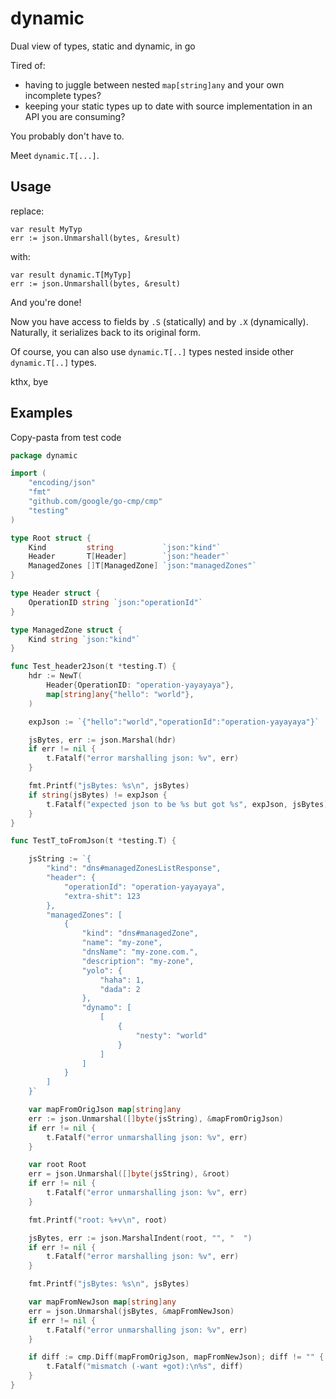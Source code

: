 # dynamic

Dual view of types, static and dynamic, in go

Tired of:

* having to juggle between nested `map[string]any` and your own incomplete types?
* keeping your static types up to date with source implementation in an API you are consuming?

You probably don't have to.

Meet `dynamic.T[...]`.

## Usage

replace:

```
var result MyTyp
err := json.Unmarshall(bytes, &result)
```

with:

```
var result dynamic.T[MyTyp]
err := json.Unmarshall(bytes, &result)
```

And you're done!

Now you have access to fields by `.S` (statically) and by `.X` (dynamically).
Naturally, it serializes back to its original form.

Of course, you can also use `dynamic.T[..]` types nested inside other `dynamic.T[..]` types.

kthx, bye

## Examples

Copy-pasta from test code

```go
package dynamic

import (
	"encoding/json"
	"fmt"
	"github.com/google/go-cmp/cmp"
	"testing"
)

type Root struct {
	Kind         string           `json:"kind"`
	Header       T[Header]        `json:"header"`
	ManagedZones []T[ManagedZone] `json:"managedZones"`
}

type Header struct {
	OperationID string `json:"operationId"`
}

type ManagedZone struct {
	Kind string `json:"kind"`
}

func Test_header2Json(t *testing.T) {
	hdr := NewT(
		Header{OperationID: "operation-yayayaya"},
		map[string]any{"hello": "world"},
	)

	expJson := `{"hello":"world","operationId":"operation-yayayaya"}`

	jsBytes, err := json.Marshal(hdr)
	if err != nil {
		t.Fatalf("error marshalling json: %v", err)
	}

	fmt.Printf("jsBytes: %s\n", jsBytes)
	if string(jsBytes) != expJson {
		t.Fatalf("expected json to be %s but got %s", expJson, jsBytes)
	}
}

func TestT_toFromJson(t *testing.T) {

	jsString := `{
		"kind": "dns#managedZonesListResponse",
		"header": {
			"operationId": "operation-yayayaya",
			"extra-shit": 123
		},
		"managedZones": [
			{
				"kind": "dns#managedZone",
				"name": "my-zone",
				"dnsName": "my-zone.com.",	
				"description": "my-zone",
				"yolo": {
					"haha": 1,
					"dada": 2
				},
				"dynamo": [
					[
						{
							"nesty": "world"
						}
					]
				]
			}
		]
	}`

	var mapFromOrigJson map[string]any
	err := json.Unmarshal([]byte(jsString), &mapFromOrigJson)
	if err != nil {
		t.Fatalf("error unmarshalling json: %v", err)
	}

	var root Root
	err = json.Unmarshal([]byte(jsString), &root)
	if err != nil {
		t.Fatalf("error unmarshalling json: %v", err)
	}

	fmt.Printf("root: %+v\n", root)

	jsBytes, err := json.MarshalIndent(root, "", "  ")
	if err != nil {
		t.Fatalf("error marshalling json: %v", err)
	}

	fmt.Printf("jsBytes: %s\n", jsBytes)

	var mapFromNewJson map[string]any
	err = json.Unmarshal(jsBytes, &mapFromNewJson)
	if err != nil {
		t.Fatalf("error unmarshalling json: %v", err)
	}

	if diff := cmp.Diff(mapFromOrigJson, mapFromNewJson); diff != "" {
		t.Fatalf("mismatch (-want +got):\n%s", diff)
	}
}

```
